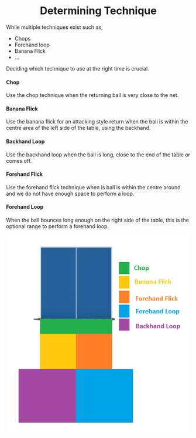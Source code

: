 <div align="center">
    <h1> Determining Technique </h1>
</div>

While multiple techniques exist such as,

- Chops
- Forehand loop
- Banana Flick
- ...

Deciding which technique to use at the right time is crucial.

#### Chop

Use the chop technique when the returning ball is very close to the net.

#### Banana Flick

Use the banana flick for an attacking style return when the ball is within the centre area of the left side of the table, using the backhand.

#### Backhand Loop

Use the backhand loop when the ball is long, close to the end of the table or comes off.

#### Forehand Flick

Use the forehand flick technique when is ball is within the centre around and we do not have enough space to perform a loop.

#### Forehand Loop

When the ball bounces long enough on the right side of the table, this is the optional range to perform a forehand loop.

<div align="center">
    <img src='./images/determining_technique.png'>
</div>

